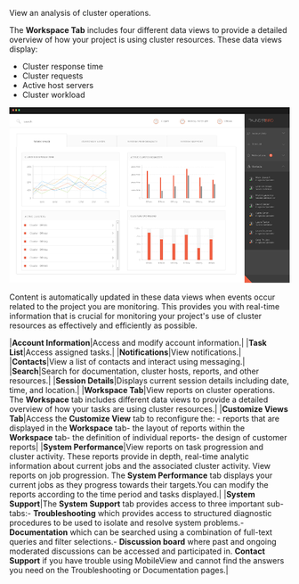 View an analysis of cluster operations.

The **Workspace Tab** includes four different data views to provide a detailed overview of how your project is using cluster resources. These data views display:

-   Cluster response time
-   Cluster requests
-   Active host servers
-   Cluster workload

![](cddcb4b0-340f-11ec-a14d-02426ae7396c.png)

Content is automatically updated in these data views when events occur related to the project you are monitoring. This provides you with real-time information that is crucial for monitoring your project's use of cluster resources as effectively and efficiently as possible.

|****Account Information****|Access and modify account information.|
|****Task List****|Access assigned tasks.|
|****Notifications****|View notifications.|
|****Contacts****|View a list of contacts and interact using messaging.|
|**Search**|Search for documentation, cluster hosts, reports, and other resources.|
|**Session Details**|Displays current session details including date, time, and location.|
|****Workspace Tab****|View reports on cluster operations. The **Workspace** tab includes different data views to provide a detailed overview of how your tasks are using cluster resources.|
|****Customize Views Tab****|Access the **Customize View** tab to reconfigure the: -   reports that are displayed in the **Workspace** tab-   the layout of reports within the **Workspace** tab-   the definition of individual reports-   the design of customer reports|
|****System Performance****|View reports on task progression and cluster activity. These reports provide in depth, real-time analytic information about current jobs and the associated cluster activity. View reports on job progression. The **System Performance** tab displays your current jobs as they progress towards their targets.You can modify the reports according to the time period and tasks displayed.|
|**System Support**|The **System Support** tab provides access to three important sub-tabs:-   **Troubleshooting** which provides access to structured diagnostic procedures to be used to isolate and resolve system problems.-   **Documentation** which can be searched using a combination of full-text queries and filter selections.-   **Discussion board** where past and ongoing moderated discussions can be accessed and participated in. **Contact Support** if you have trouble using MobileView and cannot find the answers you need on the Troubleshooting or Documentation pages.|

